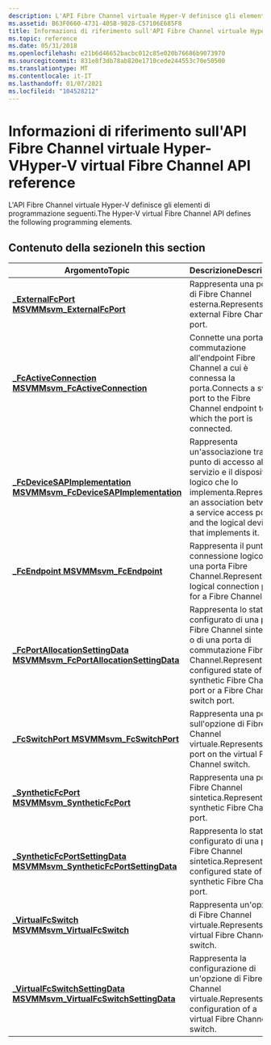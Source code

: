 ```yaml
---
description: L'API Fibre Channel virtuale Hyper-V definisce gli elementi di programmazione seguenti.
ms.assetid: B63F0660-4731-405B-9828-C57106E685F8
title: Informazioni di riferimento sull'API Fibre Channel virtuale Hyper-V
ms.topic: reference
ms.date: 05/31/2018
ms.openlocfilehash: e21b6d46652bacbc012c85e020b76686b9073970
ms.sourcegitcommit: 831e8f3db78ab820e1710cede244553c70e50500
ms.translationtype: MT
ms.contentlocale: it-IT
ms.lasthandoff: 01/07/2021
ms.locfileid: "104528212"
---
```

# <a name="hyper-v-virtual-fibre-channel-api-reference"></a><span data-ttu-id="b2853-103">Informazioni di riferimento sull'API Fibre Channel virtuale Hyper-V</span><span class="sxs-lookup"><span data-stu-id="b2853-103">Hyper-V virtual Fibre Channel API reference</span></span>

<span data-ttu-id="b2853-104">L'API Fibre Channel virtuale Hyper-V definisce gli elementi di programmazione seguenti.</span><span class="sxs-lookup"><span data-stu-id="b2853-104">The Hyper-V virtual Fibre Channel API defines the following programming elements.</span></span>

## <a name="in-this-section"></a><span data-ttu-id="b2853-105">Contenuto della sezione</span><span class="sxs-lookup"><span data-stu-id="b2853-105">In this section</span></span>



| <span data-ttu-id="b2853-106">Argomento</span><span class="sxs-lookup"><span data-stu-id="b2853-106">Topic</span></span>                                                                                    | <span data-ttu-id="b2853-107">Descrizione</span><span class="sxs-lookup"><span data-stu-id="b2853-107">Description</span></span>                                                                                                    |
|------------------------------------------------------------------------------------------|----------------------------------------------------------------------------------------------------------------|
| [<span data-ttu-id="b2853-108">**\_ExternalFcPort MSVM**</span><span class="sxs-lookup"><span data-stu-id="b2853-108">**Msvm\_ExternalFcPort**</span></span>](msvm-externalfcport.md)<br/>                           | <span data-ttu-id="b2853-109">Rappresenta una porta di Fibre Channel esterna.</span><span class="sxs-lookup"><span data-stu-id="b2853-109">Represents an external Fibre Channel port.</span></span><br/>                                                          |
| [<span data-ttu-id="b2853-110">**\_FcActiveConnection MSVM**</span><span class="sxs-lookup"><span data-stu-id="b2853-110">**Msvm\_FcActiveConnection**</span></span>](msvm-fcactiveconnection.md)<br/>                   | <span data-ttu-id="b2853-111">Connette una porta di commutazione all'endpoint Fibre Channel a cui è connessa la porta.</span><span class="sxs-lookup"><span data-stu-id="b2853-111">Connects a switch port to the Fibre Channel endpoint to which the port is connected.</span></span><br/>                |
| [<span data-ttu-id="b2853-112">**\_FcDeviceSAPImplementation MSVM**</span><span class="sxs-lookup"><span data-stu-id="b2853-112">**Msvm\_FcDeviceSAPImplementation**</span></span>](msvm-fcdevicesapimplementation.md)<br/>     | <span data-ttu-id="b2853-113">Rappresenta un'associazione tra un punto di accesso al servizio e il dispositivo logico che lo implementa.</span><span class="sxs-lookup"><span data-stu-id="b2853-113">Represents an association between a service access point and the logical device that implements it.</span></span><br/> |
| [<span data-ttu-id="b2853-114">**\_FcEndpoint MSVM**</span><span class="sxs-lookup"><span data-stu-id="b2853-114">**Msvm\_FcEndpoint**</span></span>](msvm-fcendpoint.md)<br/>                                   | <span data-ttu-id="b2853-115">Rappresenta il punto di connessione logico per una porta Fibre Channel.</span><span class="sxs-lookup"><span data-stu-id="b2853-115">Represents the logical connection point for a Fibre Channel port.</span></span><br/>                                   |
| [<span data-ttu-id="b2853-116">**\_FcPortAllocationSettingData MSVM**</span><span class="sxs-lookup"><span data-stu-id="b2853-116">**Msvm\_FcPortAllocationSettingData**</span></span>](msvm-fcportallocationsettingdata.md)<br/> | <span data-ttu-id="b2853-117">Rappresenta lo stato configurato di una porta Fibre Channel sintetica o di una porta di commutazione Fibre Channel.</span><span class="sxs-lookup"><span data-stu-id="b2853-117">Represents the configured state of a synthetic Fibre Channel port or a Fibre Channel switch port.</span></span><br/>   |
| [<span data-ttu-id="b2853-118">**\_FcSwitchPort MSVM**</span><span class="sxs-lookup"><span data-stu-id="b2853-118">**Msvm\_FcSwitchPort**</span></span>](msvm-fcswitchport.md)<br/>                               | <span data-ttu-id="b2853-119">Rappresenta una porta sull'opzione di Fibre Channel virtuale.</span><span class="sxs-lookup"><span data-stu-id="b2853-119">Represents a port on the virtual Fibre Channel switch.</span></span><br/>                                              |
| [<span data-ttu-id="b2853-120">**\_SyntheticFcPort MSVM**</span><span class="sxs-lookup"><span data-stu-id="b2853-120">**Msvm\_SyntheticFcPort**</span></span>](msvm-syntheticfcport.md)<br/>                         | <span data-ttu-id="b2853-121">Rappresenta una porta Fibre Channel sintetica.</span><span class="sxs-lookup"><span data-stu-id="b2853-121">Represents a synthetic Fibre Channel port.</span></span><br/>                                                          |
| [<span data-ttu-id="b2853-122">**\_SyntheticFcPortSettingData MSVM**</span><span class="sxs-lookup"><span data-stu-id="b2853-122">**Msvm\_SyntheticFcPortSettingData**</span></span>](msvm-syntheticfcportsettingdata.md)<br/>   | <span data-ttu-id="b2853-123">Rappresenta lo stato configurato di una porta Fibre Channel sintetica.</span><span class="sxs-lookup"><span data-stu-id="b2853-123">Represents the configured state of a synthetic Fibre Channel port.</span></span><br/>                                  |
| [<span data-ttu-id="b2853-124">**\_VirtualFcSwitch MSVM**</span><span class="sxs-lookup"><span data-stu-id="b2853-124">**Msvm\_VirtualFcSwitch**</span></span>](msvm-virtualfcswitch.md)<br/>                         | <span data-ttu-id="b2853-125">Rappresenta un'opzione di Fibre Channel virtuale.</span><span class="sxs-lookup"><span data-stu-id="b2853-125">Represents a virtual Fibre Channel switch.</span></span><br/>                                                          |
| [<span data-ttu-id="b2853-126">**\_VirtualFcSwitchSettingData MSVM**</span><span class="sxs-lookup"><span data-stu-id="b2853-126">**Msvm\_VirtualFcSwitchSettingData**</span></span>](msvm-virtualfcswitchsettingdata.md)<br/>   | <span data-ttu-id="b2853-127">Rappresenta la configurazione di un'opzione di Fibre Channel virtuale.</span><span class="sxs-lookup"><span data-stu-id="b2853-127">Represents the configuration of a virtual Fibre Channel switch.</span></span><br/>                                     |



 

 

 




